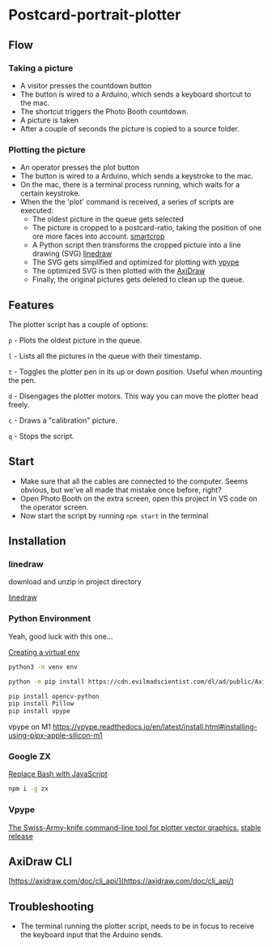 # Postcard-portrait-plotter

## Flow

### Taking a picture

- A visitor presses the countdown button
- The button is wired to a Arduino, which sends a keyboard shortcut to the mac.
- The shortcut triggers the Photo Booth countdown.
- A picture is taken
- After a couple of seconds the picture is copied to a source folder.

### Plotting the picture

- An operator presses the plot button
- The button is wired to a Arduino, which sends a keystroke to the mac.
- On the mac, there is a terminal process running, which waits for a certain keystroke.
- When the the 'plot' command is received, a series of scripts are executed:
  - The oldest picture in the queue gets selected
  - The picture is cropped to a postcard-ratio, taking the position of one ore more faces into account. [smartcrop](https://github.com/jwagner/smartcrop-sharp)
  - A Python script then transforms the cropped picture into a line drawing (SVG) [linedraw](https://github.com/LingDong-/linedraw)
  - The SVG gets simplified and optimized for plotting with [vpype](https://vpype.readthedocs.io/en/latest/)
  - The optimized SVG is then plotted with the [AxiDraw](https://axidraw.com/)
  - Finally, the original pictures gets deleted to clean up the queue.

## Features

The plotter script has a couple of options:

`p` - Plots the oldest picture in the queue.

`l` - Lists all the pictures in the queue with their timestamp.

`t` - Toggles the plotter pen in its up or down position. Useful when mounting the pen.

`d` - Disengages the plotter motors. This way you can move the plotter head freely.

`c` - Draws a "calibration" picture.

`q` - Stops the script.

## Start

- Make sure that all the cables are connected to the computer. Seems obvious, but we've all made that mistake once before, right?
- Open Photo Booth on the extra screen, open this project in VS code on the operator screen.
- Now start the script by running `npm start` in the terminal

## Installation

### linedraw

download and unzip in project directory

[linedraw](https://github.com/LingDong-/linedraw)

### Python Environment

Yeah, good luck with this one...

[Creating a virtual env](https://packaging.python.org/en/latest/guides/installing-using-pip-and-virtual-environments/#creating-a-virtual-environment)

```bash
python3 -m venv env

python -m pip install https://cdn.evilmadscientist.com/dl/ad/public/AxiDraw_API.zip

pip install opencv-python
pip install Pillow
pip install vpype
```

vpype on M1
<https://vpype.readthedocs.io/en/latest/install.html#installing-using-pipx-apple-silicon-m1>

### Google ZX

[Replace Bash with JavaScript](https://github.com/google/zx)

```bash
npm i -g zx
```

### Vpype

[The Swiss-Army-knife command-line tool for plotter vector graphics.](https://github.com/abey79/vpype)
[stable release](https://vpype.readthedocs.io/en/stable/install.html)

## AxiDraw CLI

[https://axidraw.com/doc/cli_api/](https://axidraw.com/doc/cli_api/)

## Troubleshooting

- The terminal running the plotter script, needs to be in focus to receive the keyboard input that the Arduino sends.
